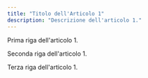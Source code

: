 ```yaml
---
title: "Titolo dell'Articolo 1"
description: "Descrizione dell'articolo 1."
---
```


Prima riga dell'articolo 1.

Seconda riga dell'articolo 1.

Terza riga dell'articolo 1.

<!-- Contenuto aggiuntivo -->
